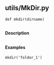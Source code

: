 ## utils/MkDir.py
```
def mkdir(dirname)
```
##
#### Description
##
#### Examples
```
mkdir('folder_1')
```
